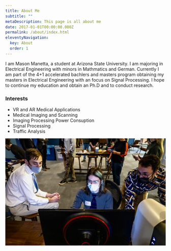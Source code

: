 ```yaml
---
title: About Me
subtitle: ""
metaDescription: This page is all about me
date: 2017-01-01T00:00:00.000Z
permalink: /about/index.html
eleventyNavigation:
  key: About
  order: 1
---
```

I am Mason Manetta, a student at Arizona State University. I am majoring in Electrical Engineering with minors in Mathmatics and German. Currently I am part of the 4+1 accelerated bachlers and masters program obtaining my masters in Electrical Engineering with an focus on Signal Processing. I hope to continue my education and obtain an Ph.D and to conduct research. 

### Interests
* VR and AR Medical Applications 
* Medical Imaging and Scanning 
* Imaging Processing Power Consuption
* Signal Processing 
* Traffic Analysis 

![Image of Development (I'm the one in the middle)](/static/img/dreamscape.jpg)
